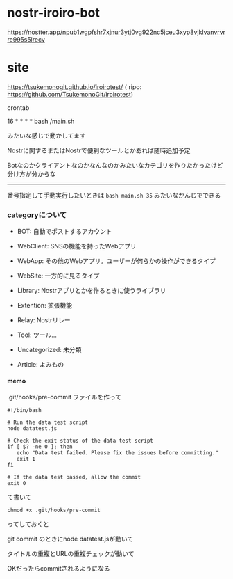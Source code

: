 # nostr-iroiro-bot
https://nostter.app/npub1wgpfshr7xjnur3ytj0vg922nc5jceu3xyp8vjklvanvrvrre995s5lrecv

# site 
https://tsukemonogit.github.io/iroirotest/ ( ripo: https://github.com/TsukemonoGit/iroirotest)




crontab

16 * * * * bash /main.sh

みたいな感じで動かしてます

Nostrに関するまたはNostrで便利なツールとかあれば随時追加予定

Botなのかクライアントなのかなんなのかみたいなカテゴリを作りたかったけど分け方が分からな

---
番号指定して手動実行したいときは
```bash main.sh 35```
みたいなかんじでできる


### categoryについて

 - BOT: 自動でポストするアカウント

 - WebClient: SNSの機能を持ったWebアプリ

 - WebApp: その他のWebアプリ。ユーザーが何らかの操作ができるタイプ

 - WebSite: 一方的に見るタイプ

 - Library: Nostrアプリとかを作るときに使うライブラリ

 - Extention: 拡張機能

 - Relay: Nostrリレー

 - Tool: ツール…

 - Uncategorized: 未分類

 - Article: よみもの


 #### memo

 .git/hooks/pre-commit
 ファイルを作って
 ```
 #!/bin/bash

# Run the data test script
node datatest.js

# Check the exit status of the data test script
if [ $? -ne 0 ]; then
    echo "Data test failed. Please fix the issues before committing."
    exit 1
fi

# If the data test passed, allow the commit
exit 0

 ```
 
 て書いて
 
 ```
 chmod +x .git/hooks/pre-commit
 ```
 
 ってしておくと

 git commit のときにnode datatest.jsが動いて

 タイトルの重複とURLの重複チェックが動いて
 
 OKだったらcommitされるようになる

